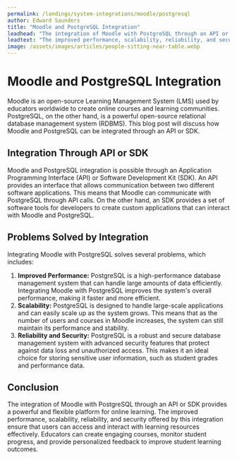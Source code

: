 ```yaml
---
permalink: /landings/system-integrations/moodle/postgresql
author: Edward Saunders
title: "Moodle and PostgreSQL Integration"
leadhead: "The integration of Moodle with PostgreSQL through an API or SDK provides a powerful and flexible platform for online learning"
leadtext: "The improved performance, scalability, reliability, and security offered by this integration ensure that users can access and interact with learning resources effectively. Educators can create engaging courses, monitor student progress, and provide personalized feedback to improve student learning outcomes."
image: /assets/images/articles/people-sitting-near-table.webp
---
```

<div class="arttext">	<h1>Moodle and PostgreSQL Integration</h1>
	<p>Moodle is an open-source Learning Management System (LMS) used by educators worldwide to create online courses and learning communities. PostgreSQL, on the other hand, is a powerful open-source relational database management system (RDBMS). This blog post will discuss how Moodle and PostgreSQL can be integrated through an API or SDK.</p>
	<h2>Integration Through API or SDK</h2>
	<p>Moodle and PostgreSQL integration is possible through an Application Programming Interface (API) or Software Development Kit (SDK). An API provides an interface that allows communication between two different software applications. This means that Moodle can communicate with PostgreSQL through API calls. On the other hand, an SDK provides a set of software tools for developers to create custom applications that can interact with Moodle and PostgreSQL.</p>
	<h2>Problems Solved by Integration</h2>
	<p>Integrating Moodle with PostgreSQL solves several problems, which includes:</p>
	<ol>
		<li><strong>Improved Performance:</strong> PostgreSQL is a high-performance database management system that can handle large amounts of data efficiently. Integrating Moodle with PostgreSQL improves the system's overall performance, making it faster and more efficient.</li>
		<li><strong>Scalability:</strong> PostgreSQL is designed to handle large-scale applications and can easily scale up as the system grows. This means that as the number of users and courses in Moodle increases, the system can still maintain its performance and stability.</li>
		<li><strong>Reliability and Security:</strong> PostgreSQL is a robust and secure database management system with advanced security features that protect against data loss and unauthorized access. This makes it an ideal choice for storing sensitive user information, such as student grades and performance data.</li>
	</ol>
	<h2>Conclusion</h2>
	<p>The integration of Moodle with PostgreSQL through an API or SDK provides a powerful and flexible platform for online learning. The improved performance, scalability, reliability, and security offered by this integration ensure that users can access and interact with learning resources effectively. Educators can create engaging courses, monitor student progress, and provide personalized feedback to improve student learning outcomes. </p>
</div>
